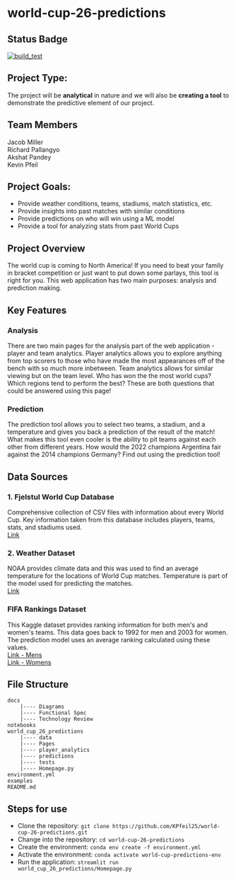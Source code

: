 # world-cup-26-predictions
## Status Badge
[![build_test](https://github.com/KPfeil25/world-cup-26-predictions/actions/workflows/build_test.yml/badge.svg?branch=main&event=status)](https://github.com/KPfeil25/world-cup-26-predictions/actions/workflows/build_test.yml)

## Project Type:
The project will be **analytical** in nature and we will also be **creating a tool** to demonstrate the predictive element of our project.

## Team Members
Jacob Miller \
Richard Pallangyo \
Akshat Pandey \
Kevin Pfeil

## Project Goals:
- Provide weather conditions, teams, stadiums, match statistics, etc. 
- Provide insights into past matches with similar conditions
- Provide predictions on who will win using a ML model
- Provide a tool for analyzing stats from past World Cups

## Project Overview
The world cup is coming to North America! If you need to beat your family in bracket competition or just want to put down some parlays, this tool is right for you. This web application has two main purposes: analysis and prediction making.


## Key Features

### Analysis
There are two main pages for the analysis part of the web application - player and team analytics. Player analytics allows you to explore anything from top scorers to those who have made the most appearances off of the bench with so much more inbetween. Team analytics allows for similar viewing but on the team level. Who has won the the most world cups? Which regions tend to perform the best? These are both questions that could be answered using this page!

### Prediction
The prediction tool allows you to select two teams, a stadium, and a temperature and gives you back a prediction of the result of the match! What makes this tool even cooler is the ability to pit teams against each other from different years. How would the 2022 champions Argentina fair against the 2014 champions Germany? Find out using the prediction tool!

## Data Sources

### 1. Fjelstul World Cup Database
Comprehensive collection of CSV files with information about every World Cup. Key information taken from this database includes players, teams, stats, and stadiums used. \
[Link](https://github.com/jfjelstul/worldcup)
### 2. Weather Dataset
NOAA provides climate data and this was used to find an average temperature for the locations of World Cup matches. Temperature is part of the model used for predicting the matches. \
[Link](https://www.ncei.noaa.gov/cdo-web/)

### FIFA Rankings Dataset
This Kaggle dataset provides ranking information for both men's and women's teams. This data goes back to 1992 for men and 2003 for women. The prediction model uses an average ranking calculated using these values. \
[Link - Mens](https://www.kaggle.com/datasets/cashncarry/fifaworldranking/code) \
[Link - Womens](https://www.kaggle.com/datasets/cashncarry/fifa-world-ranking-women)
## File Structure
```
docs
    |---- Diagrams
    |---- Functional Spec
    |---- Technology Review
notebooks
world_cup_26_predictions
    |---- data
    |---- Pages
    |---- player_analytics
    |---- predictions
    |---- tests
    |---- Homepage.py
environment.yml
examples
README.md
```

## Steps for use
- Clone the repository: `git clone https://github.com/KPfeil25/world-cup-26-predictions.git`
- Change into the repository: `cd world-cup-26-predictions`
- Create the environment: `conda env create -f environment.yml`
- Activate the environment: `conda activate world-cup-predictions-env`
- Run the application: `streamlit run world_cup_26_predictions/Homepage.py`
